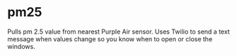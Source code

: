# pm25
Pulls pm 2.5 value from nearest Purple Air sensor. Uses Twilio to send a text message when values change so you know when to open or close the windows.
